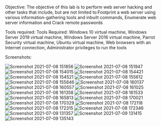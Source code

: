 Objective: The objective of this lab is to perform web server hacking and other tasks that include, but are not limited to:Footprint a web server using various information-gathering tools and inbuilt commands, Enumerate web server information and Crack remote passwords 

Tools required: Tools Required: Windows 10 virtual machine, Windows Server 2019 virtual machine, Windows Server 2016 virtual machine, Parrot Security virtual machine, Ubuntu virtual machine, Web browsers with an Internet connection, Administrator privileges to run the tools

Screenshots: 

![Screenshot 2021-07-08 151856](https://user-images.githubusercontent.com/86727063/153053251-787e17c6-5b8d-49dc-b3f3-aa06c40ca394.png)
![Screenshot 2021-07-08 151947](https://user-images.githubusercontent.com/86727063/153053255-44edc363-0844-4755-bacd-23bb42f29339.png)
![Screenshot 2021-07-08 154015](https://user-images.githubusercontent.com/86727063/153053260-6039b6be-3cba-443c-a0cc-e0762ea98f24.png)
![Screenshot 2021-07-08 154421](https://user-images.githubusercontent.com/86727063/153053265-85594459-57ef-481f-afcd-fb1ba0c42cd7.png)
![Screenshot 2021-07-08 154521](https://user-images.githubusercontent.com/86727063/153053268-1830a665-a437-4d83-bb15-4c34f54560e5.png)
![Screenshot 2021-07-08 155612](https://user-images.githubusercontent.com/86727063/153053270-796620d1-1647-4d6e-855b-f06d12023de1.png)
![Screenshot 2021-07-08 155646](https://user-images.githubusercontent.com/86727063/153053273-e31a9212-82c0-4511-87b3-ac8278bcee34.png)
![Screenshot 2021-07-08 160137](https://user-images.githubusercontent.com/86727063/153053275-c0e310d7-e6e2-448f-9e16-b1c36eb8b828.png)
![Screenshot 2021-07-08 160557](https://user-images.githubusercontent.com/86727063/153053282-74b647b7-f0ac-4f40-b289-8bfc737fb4c2.png)
![Screenshot 2021-07-08 161025](https://user-images.githubusercontent.com/86727063/153053286-22135301-34dc-481a-a3f0-6ab4e0301498.png)
![Screenshot 2021-07-08 161358](https://user-images.githubusercontent.com/86727063/153053291-2f6a32cb-37b1-4fe1-b064-37777b4b2a53.png)
![Screenshot 2021-07-08 161533](https://user-images.githubusercontent.com/86727063/153053294-8788e1f8-702f-4368-9919-0e847d58753a.png)
![Screenshot 2021-07-08 165813](https://user-images.githubusercontent.com/86727063/153053300-f3444ea1-cbde-4b3f-8fa8-41dd9d43b5ae.png)
![Screenshot 2021-07-08 170021](https://user-images.githubusercontent.com/86727063/153053305-361555ad-8dc7-41d9-8ce4-b45ac6fc5128.png)
![Screenshot 2021-07-08 170329](https://user-images.githubusercontent.com/86727063/153053312-ef433284-4f00-42ba-b034-54185216973a.png)
![Screenshot 2021-07-08 172118](https://user-images.githubusercontent.com/86727063/153053314-f229b8d5-a155-4ce6-b728-763597f9d1bd.png)
![Screenshot 2021-07-08 172315](https://user-images.githubusercontent.com/86727063/153053317-738fc095-1ca2-4f9b-bb07-9cbbc283267d.png)
![Screenshot 2021-07-08 172346](https://user-images.githubusercontent.com/86727063/153053320-29c60fd8-5e48-4824-a12f-a3e23079d17b.png)
![Screenshot 2021-07-09 131357](https://user-images.githubusercontent.com/86727063/153053322-8fb884b0-be55-4eb5-87c7-d5b79141525f.png)
![Screenshot 2021-07-09 131415](https://user-images.githubusercontent.com/86727063/153053327-b2ae94f2-f321-4a61-8d12-4785636da059.png)
![Screenshot 2021-07-09 135143](https://user-images.githubusercontent.com/86727063/153053331-0c0d94ef-ccc1-474a-8a6c-a065c45660dd.png)


